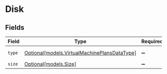 # Disk


## Fields

| Field                                                                                    | Type                                                                                     | Required                                                                                 | Description                                                                              |
| ---------------------------------------------------------------------------------------- | ---------------------------------------------------------------------------------------- | ---------------------------------------------------------------------------------------- | ---------------------------------------------------------------------------------------- |
| `type`                                                                                   | [Optional[models.VirtualMachinePlansDataType]](../models/virtualmachineplansdatatype.md) | :heavy_minus_sign:                                                                       | The type of the disk                                                                     |
| `size`                                                                                   | [Optional[models.Size]](../models/size.md)                                               | :heavy_minus_sign:                                                                       | N/A                                                                                      |